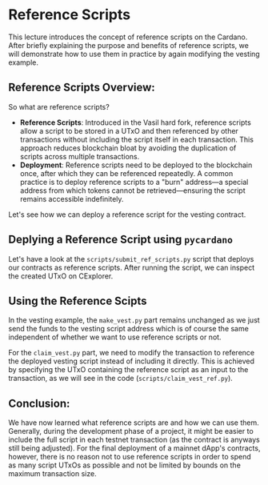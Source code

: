 # Reference Scripts

This lecture introduces the concept of reference scripts on the Cardano. After briefly explaining the purpose and benefits of reference scripts, we will demonstrate how to use them in practice by again modifying the vesting example.

## Reference Scripts Overview:

So what are reference scripts?

- **Reference Scripts**: Introduced in the Vasil hard fork, reference scripts allow a script to be stored in a UTxO and then referenced by other transactions without including the script itself in each transaction. This approach reduces blockchain bloat by avoiding the duplication of scripts across multiple transactions.
- **Deployment**: Reference scripts need to be deployed to the blockchain once, after which they can be referenced repeatedly. A common practice is to deploy reference scripts to a "burn" address—a special address from which tokens cannot be retrieved—ensuring the script remains accessible indefinitely.

Let's see how we can deploy a reference script for the vesting contract.

## Deplying a Reference Script using `pycardano`

Let's have a look at the `scripts/submit_ref_scripts.py` script that deploys our contracts as reference scripts. After running the script, we can inspect the created UTxO on CExplorer.

## Using the Reference Scipts

In the vesting example, the `make_vest.py` part remains unchanged as we just send the funds to the vesting script address which is of course the same independent of whether we want to use reference scripts or not.

For the `claim_vest.py` part, we need to modify the transaction to reference the deployed vesting script instead of including it directly. This is achieved by specifying the UTxO containing the reference script as an input to the transaction, as we will see in the code (`scripts/claim_vest_ref.py`).

<!-- [NOTES TO PRESENTER]
Go through the code `scripts/claim_vest_ref.py`, and point out difference between including the full script and using the reference UTxO.
-->

## Conclusion:

We have now learned what reference scripts are and how we can use them. Generally, during the development phase of a project, it might be easier to include the full script in each testnet transaction (as the contract is anyways still being adjusted). For the final deployment of a mainnet dApp's contracts, however, there is no reason not to use reference scripts in order to spend as many script UTxOs as possible and not be limited by bounds on the maximum transaction size.